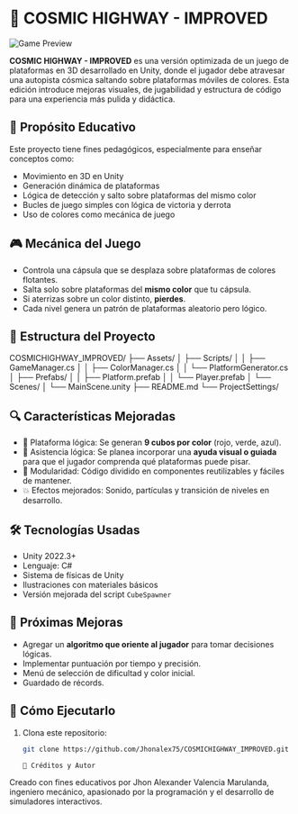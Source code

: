 # 🚀 COSMIC HIGHWAY - IMPROVED

![Game Preview](./preview.png)

**COSMIC HIGHWAY - IMPROVED** es una versión optimizada de un juego de plataformas en 3D desarrollado en Unity, donde el jugador debe atravesar una autopista cósmica saltando sobre plataformas móviles de colores. Esta edición introduce mejoras visuales, de jugabilidad y estructura de código para una experiencia más pulida y didáctica.

## 🧠 Propósito Educativo

Este proyecto tiene fines pedagógicos, especialmente para enseñar conceptos como:

- Movimiento en 3D en Unity
- Generación dinámica de plataformas
- Lógica de detección y salto sobre plataformas del mismo color
- Bucles de juego simples con lógica de victoria y derrota
- Uso de colores como mecánica de juego

## 🎮 Mecánica del Juego

- Controla una cápsula que se desplaza sobre plataformas de colores flotantes.
- Salta solo sobre plataformas del **mismo color** que tu cápsula.
- Si aterrizas sobre un color distinto, **pierdes**.
- Cada nivel genera un patrón de plataformas aleatorio pero lógico.

## 📁 Estructura del Proyecto
COSMICHIGHWAY_IMPROVED/
├── Assets/
│ ├── Scripts/
│ │ ├── GameManager.cs
│ │ ├── ColorManager.cs
│ │ └── PlatformGenerator.cs
│ ├── Prefabs/
│ │ ├── Platform.prefab
│ │ └── Player.prefab
│ └── Scenes/
│ └── MainScene.unity
├── README.md
└── ProjectSettings/

## 🔍 Características Mejoradas

- 🌈 Plataforma lógica: Se generan **9 cubos por color** (rojo, verde, azul).
- 🧠 Asistencia lógica: Se planea incorporar una **ayuda visual o guiada** para que el jugador comprenda qué plataformas puede pisar.
- 🧩 Modularidad: Código dividido en componentes reutilizables y fáciles de mantener.
- 💥 Efectos mejorados: Sonido, partículas y transición de niveles en desarrollo.

## 🛠️ Tecnologías Usadas

- Unity 2022.3+
- Lenguaje: C#
- Sistema de físicas de Unity
- Ilustraciones con materiales básicos
- Versión mejorada del script `CubeSpawner`

## 🧩 Próximas Mejoras

- Agregar un **algoritmo que oriente al jugador** para tomar decisiones lógicas.
- Implementar puntuación por tiempo y precisión.
- Menú de selección de dificultad y color inicial.
- Guardado de récords.

## 🚀 Cómo Ejecutarlo

1. Clona este repositorio:
   ```bash
   git clone https://github.com/Jhonalex75/COSMICHIGHWAY_IMPROVED.git

   🧠 Créditos y Autor
Creado con fines educativos por Jhon Alexander Valencia Marulanda, ingeniero mecánico, apasionado por la programación y el desarrollo de simuladores interactivos.
